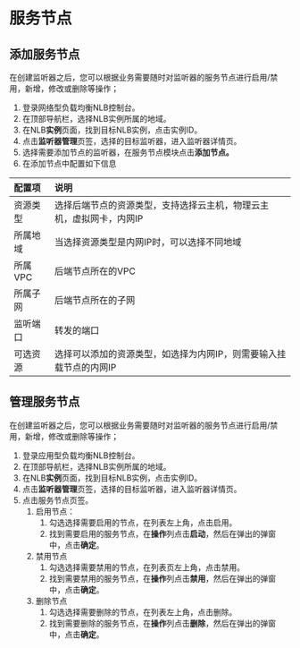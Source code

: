 # 服务节点

## 添加服务节点

在创建监听器之后，您可以根据业务需要随时对监听器的服务节点进行启用/禁用，新增，修改或删除等操作；

1. 登录网络型负载均衡NLB控制台。
2. 在顶部导航栏，选择NLB实例所属的地域。
3. 在NLB**实例**页面，找到目标NLB实例，点击实例ID。
4. 点击**监听器管理**页签，选择的目标监听器，进入监听器详情页。
5. 选择需要添加节点的监听器，在服务节点模块点击**添加节点。**
6. 在添加节点中配置如下信息

| 配置项   | 说明                                                         |
| :------- | :----------------------------------------------------------- |
| 资源类型 | 选择后端节点的资源类型，支持选择云主机，物理云主机，虚拟网卡，内网IP |
| 所属地域 | 当选择资源类型是内网IP时，可以选择不同地域                   |
| 所属VPC  | 后端节点所在的VPC                                            |
| 所属子网 | 后端节点所在的子网                                           |
| 监听端口 | 转发的端口                                                   |
| 可选资源 | 选择可以添加的资源类型，如选择为内网IP，则需要输入挂载节点的内网IP |

## 管理服务节点

在创建监听器之后，您可以根据业务需要随时对监听器的服务节点进行启用/禁用，新增，修改或删除等操作；

1. 登录应用型负载均衡NLB控制台。
2. 在顶部导航栏，选择NLB实例所属的地域。
3. 在NLB**实例**页面，找到目标NLB实例，点击实例ID。
4. 点击**监听器管理**页签，选择的目标监听器，进入监听器详情页。
5. 点击服务节点页签。
   1. 启用节点：
      1. 勾选选择需要启用的节点，在列表左上角，点击启用。
      2. 找到需要启用的服务节点，在**操作**列点击**启动**，然后在弹出的弹窗中，点击**确定**。
   2. 禁用节点
      1. 勾选选择需要禁用的节点，在列表页左上角，点击禁用。
      2. 找到需要禁用的服务节点，在**操作**列点击**禁用**，然后在弹出的弹窗中，点击**确定**。
   3. 删除节点
      1. 勾选选择需要删除的节点，在列表左上角，点击删除。
      2. 找到需要删除的服务节点，在**操作**列点击**删除**，然后在弹出的弹窗中，点击**确定**。